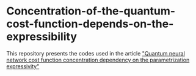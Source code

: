 # Concentration-of-the-quantum-cost-function-depends-on-the-expressibility

This repository presents the codes used in the article ["Quantum neural network cost function concentration dependency on the parametrization expressivity"](https://www.nature.com/articles/s41598-023-37003-5)

